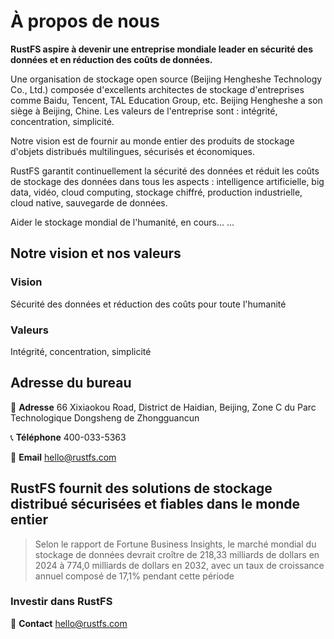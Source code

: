 # À propos de nous

**RustFS aspire à devenir une entreprise mondiale leader en sécurité des données et en réduction des coûts de données.**

Une organisation de stockage open source (Beijing Hengheshe Technology Co., Ltd.) composée d'excellents architectes de stockage d'entreprises comme Baidu, Tencent, TAL Education Group, etc. Beijing Hengheshe a son siège à Beijing, Chine. Les valeurs de l'entreprise sont : intégrité, concentration, simplicité.

Notre vision est de fournir au monde entier des produits de stockage d'objets distribués multilingues, sécurisés et économiques.

RustFS garantit continuellement la sécurité des données et réduit les coûts de stockage des données dans tous les aspects : intelligence artificielle, big data, vidéo, cloud computing, stockage chiffré, production industrielle, cloud native, sauvegarde de données.

Aider le stockage mondial de l'humanité, en cours... ...

## Notre vision et nos valeurs

### Vision

Sécurité des données et réduction des coûts pour toute l'humanité

### Valeurs

Intégrité, concentration, simplicité

## Adresse du bureau

📍 **Adresse**
66 Xixiaokou Road, District de Haidian, Beijing, Zone C du Parc Technologique Dongsheng de Zhongguancun

📞 **Téléphone**
400-033-5363

📧 **Email**
<hello@rustfs.com>

## RustFS fournit des solutions de stockage distribué sécurisées et fiables dans le monde entier

> Selon le rapport de Fortune Business Insights, le marché mondial du stockage de données devrait croître de 218,33 milliards de dollars en 2024 à 774,0 milliards de dollars en 2032, avec un taux de croissance annuel composé de 17,1% pendant cette période

### Investir dans RustFS

📧 **Contact**
<hello@rustfs.com>
